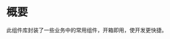 # 概要
此组件库封装了一些业务中的常用组件，开箱即用，使开发更快捷。


<!-- 官网地址：[Demo演示](https://localhost:8080/demos/temp/index.html) -->
